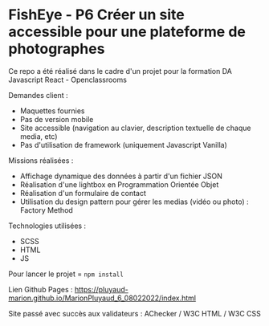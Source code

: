 # FishEye - P6 Créer un site accessible pour une plateforme de photographes

Ce repo a été réalisé dans le cadre d'un projet pour la formation DA Javascript React - Openclassrooms

Demandes client : 
- Maquettes fournies
- Pas de version mobile
- Site accessible (navigation au clavier, description textuelle de chaque media, etc)
- Pas d'utilisation de framework (uniquement Javascript Vanilla)

Missions réalisées : 
- Affichage dynamique des données à partir d'un fichier JSON
- Réalisation d'une lightbox en Programmation Orientée Objet
- Réalisation d'un formulaire de contact
- Utilisation du design pattern pour gérer les medias (vidéo ou photo) : Factory Method

Technologies utilisées :
- SCSS
- HTML
- JS

Pour lancer le projet = `npm install`

Lien Github Pages : https://pluyaud-marion.github.io/MarionPluyaud_6_08022022/index.html

Site passé avec succès aux validateurs : AChecker / W3C HTML / W3C CSS
